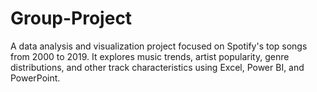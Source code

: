 # Group-Project
A data analysis and visualization project focused on Spotify's top songs from 2000 to 2019. It explores music trends, artist popularity, genre distributions, and other track characteristics using Excel, Power BI, and PowerPoint.
